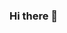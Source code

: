 ### Hi there 👋

<!--
**Robbkim/Robbkim** is a ✨ _special_ ✨ repository because its `README.md` (this file) appears on your GitHub profile.

Here are some ideas to get you started: 저는 백엔드 개발자 입니다

- 🔭 I’m currently working on ...
- 🌱 I’m currently learning ...
- 👯 I’m looking to collaborate on ...
- 🤔 I’m looking for help with ...
- 💬 Ask me about ...
- 📫 How to reach me: ...
- 😄 Pronouns: ...
- ⚡ Fun fact: ...
-->
